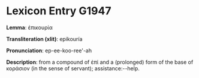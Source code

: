 # Lexicon Entry G1947

**Lemma**: ἐπικουρία

**Transliteration (xlit)**: epikouría

**Pronunciation**: ep-ee-koo-ree'-ah

**Description**:
from a compound of ἐπί and a (prolonged) form of the base of κοράσιον (in the sense of servant); assistance:--help.
